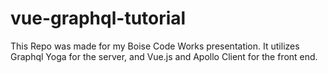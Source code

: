 # vue-graphql-tutorial

This Repo was made for my Boise Code Works presentation.  It utilizes Graphql Yoga for the server, and Vue.js and Apollo Client for the front end.  
